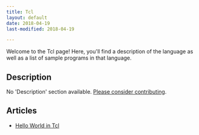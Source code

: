 ```yaml
---
title: Tcl
layout: default
date: 2018-04-19
last-modified: 2018-04-19

---
```


Welcome to the Tcl page! Here, you'll find a description of the language as well as a list of sample programs in that language.

## Description

No 'Description' section available. [Please consider contributing](https://github.com/TheRenegadeCoder/sample-programs-website).

## Articles

- [Hello World in Tcl](https://sampleprograms.io/projects/hello-world/tcl)